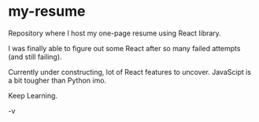 # my-resume

Repository where I host my one-page resume using React library.

I was finally able to figure out some React after so many failed attempts (and still failing).

Currently under constructing, lot of React features to uncover. JavaScipt is a bit tougher than Python imo.

Keep Learning.

-v


